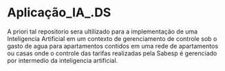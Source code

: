 # Aplicação_IA_.DS
A priori tal repositorio sera ultilizado para a implementação de uma Inteligencia Artificial em um contexto de gerenciamento de controle sob o gasto de agua para apartamentos contidos em uma rede de apartamentos ou casas onde o controle das tarifas realizadas pela Sabesp é gerenciado por intermedio da inteligencia artificial.
